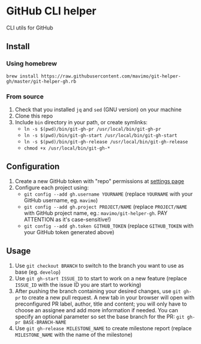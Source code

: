 # GitHub CLI helper

CLI utils for GitHub

## Install

### Using homebrew

```
brew install https://raw.githubusercontent.com/mavimo/git-helper-gh/master/git-helper-gh.rb
```

### From source

1. Check that you installed `jq` and `sed` (GNU version) on your machine
1. Clone this repo
1. Include `bin` directory in your path, or create symlinks:
    - `ln -s $(pwd)/bin/git-gh-pr /usr/local/bin/git-gh-pr`
    - `ln -s $(pwd)/bin/git-gh-start /usr/local/bin/git-gh-start`
    - `ln -s $(pwd)/bin/git-gh-release /usr/local/bin/git-gh-release`
    - `chmod +x /usr/local/bin/git-gh-*`

## Configuration

1. Create a new GitHub token with "repo" permissions at [settings page](https://github.com/settings/tokens)
1. Configure each project using:
    - `git config --add gh.username YOURNAME` (replace `YOURNAME` with your GitHub username, eg. `mavimo`)
    - `git config --add gh.project PROJECT/NAME` (replace `PROJECT/NAME` with GitHub project name, eg.: `mavimo/git-helper-gh`. PAY ATTENTION as it's case-sensitive!)
    - `git config --add gh.token GITHUB_TOKEN` (replace `GITHUB_TOKEN` with your GitHub token generated above)

## Usage

1. Use `git checkout BRANCH` to switch to the branch you want to use as base (eg. `develop`)
1. Use `git gh-start ISSUE_ID` to start to work on a new feature (replace `ISSUE_ID` with the issue ID you are start to working)
1. After pushing the branch containing your desired changes, use `git gh-pr` to create a new pull request. A new tab in your browser will open with preconfigured PR label, author, title and content; you will only have to choose an assignee and add more information if needed.
    You can specify an optional parameter so set the base branch for the PR: `git gh-pr BASE-BRANCH-NAME`
1. Use `git gh-release MILESTONE_NAME` to create milestone report (replace `MILESTONE_NAME` with the name of the milestone)
